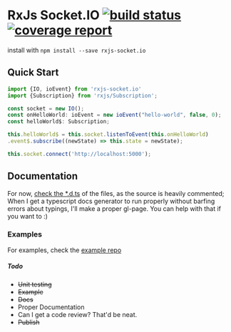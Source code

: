# RxJs Socket.IO <a href="https://gitlab.com/moshmage/rxjs-socket.io/commits/master"><img alt="build status" src="https://gitlab.com/moshmage/rxjs-socket.io/badges/master/build.svg" /></a> <a href="https://gitlab.com/moshmage/rxjs-socket.io/commits/master"><img alt="coverage report" src="https://gitlab.com/moshmage/rxjs-socket.io/badges/master/coverage.svg" /></a>
install with `npm install --save rxjs-socket.io`

## Quick Start
```typescript
import {IO, ioEvent} from 'rxjs-socket.io'
import {Subscription} from 'rxjs/Subscription';

const socket = new IO();
const onHelloWorld: ioEvent = new ioEvent("hello-world", false, 0);
const helloWorld$: Subscription;

this.helloWorld$ = this.socket.listenToEvent(this.onHelloWorld)
.event$.subscribe((newState) => this.state = newState);

this.socket.connect('http://localhost:5000');
```

## Documentation
For now, [check the *.d.ts](https://gitlab.com/moshmage/rxjs-socket.io/wikis/rxjs-socket.io.d.ts) of the files, as the source is heavily commented;
When I get a typescript docs generator to run properly without barfing errors about typings, I'll make a proper gl-page. You can help with that if you want to :)

### Examples
For examples, check the [example repo](https://gitlab.com/moshmage/rxjs-sioc-eample)

##### Todo
- ~~Unit testing~~
- ~~Example~~
- ~~Docs~~
- Proper Documentation
- Can I get a code review? That'd be neat.
- ~~Publish~~